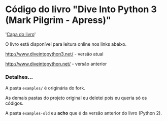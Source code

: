 # Código do livro "Dive Into Python 3 (Mark Pilgrim - Apress)"


'[Capa do livro](cover.jpg)'

O livro está disponível para leitura online nos links abaixo.

http://www.diveintopython3.net/  - versão atual

http://www.diveintopython.net/   - versão anterior



### Detalhes...

A pasta `examples/` é originária do fork.

As demais pastas do projeto original eu deletei pois eu queria só os códigos.

A pasta `examples-old` eu __acho__ que é da versão anterior do livro (Python 2).

